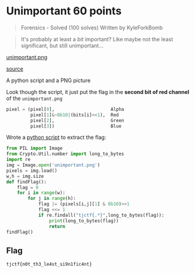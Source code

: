 # Unimportant 60 points
>Forensics - Solved (100 solves)
>Written by KyleForkBomb

>It's probably at least a *bit* important? Like maybe not the least significant, but still unimportant...

[unimportant.png](unimportant.png)

[source](encode.py)

A python script and a PNG picture

Look though the script, it just put the flag in the **second bit of red channel** of the `unimportant.png`

```py
pixel = (pixel[0],                     Alpha
         pixel[1]&~0b10|(bits[i]<<1),  Red
         pixel[2],                     Green
         pixel[3])                     Blue
```
Wrote a [python script](solve.py) to extract the flag:
```py
from PIL import Image
from Crypto.Util.number import long_to_bytes
import re
img = Image.open('unimportant.png')
pixels = img.load()
w,h = img.size
def findFlag():
	flag = 0
	for i in range(w):
		for j in range(h):
			flag |= (pixels[i,j][1] & 0b10)>>1
			flag <<= 1
			if re.findall("tjctf{.*}",long_to_bytes(flag)):
				print(long_to_bytes(flag))
				return
findFlag()
```
## Flag
```
tjctf{n0t_th3_le4st_si9n1fic4nt}
```